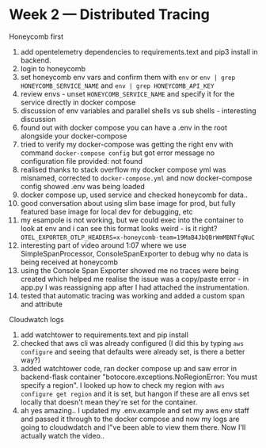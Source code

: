 # Week 2 — Distributed Tracing

Honeycomb first

1. add opentelemetry dependencies to requirements.text and pip3 install in backend.
2. login to honeycomb
3. set honeycomb env vars and confirm them with `env` or `env | grep HONEYCOMB_SERVICE_NAME` and `env | grep HONEYCOMB_API_KEY`
4. review envs - unset `HONEYCOMB_SERVICE_NAME` and specify it for the service directly in docker compose
5. discussion of env variables and parallel shells vs sub shells - interesting discussion
6. found out with docker compose you can have a .env in the root alongside your docker-compose
7. tried to verify my docker-compose was getting the right env with command `docker-compose config` but got error message no configuration file provided: not found
8. realised thanks to stack overflow my docker compose yml was misnamed, corrected to `docker-compose.yml` and now docker-compose config showed .env was being loaded
9. docker compose up, used service and checked honeycomb for data..
10. good conversation about using slim base image for prod, but fully featured base image for local dev for debugging, etc
11. my esampole is not working, but we could exec into the container to look at env and i can see this format looks weird - is it right?
    `OTEL_EXPORTER_OTLP_HEADERS=x-honeycomb-team=19MaB4JbQBrWmMBNTfqNuC`
12. interesting part of video around 1:07 where we use SimpleSpanProcessor, ConsoleSpanExporter to debug why no data is being received at honeycomb
13. using the Console Span Exporter showed me no traces were being created which helped me realise the issue was a copy/paste error - in app.py I was reassigning app after I had attached the instrumentation.
14. tested that automatic tracing was working and added a custom span and attribute

Cloudwatch logs

1. add watchtower to requirements.text and pip install
2. checked that aws cli was already configured (I did this by typing `aws configure` and seeing that defaults were already set, is there a better way?)
3. added watchtower code, ran docker compose up and saw error in backend-flask container "botocore.exceptions.NoRegionError: You must specify a region". I looked up how to check my region with `aws configure get region` and it is set, but hangon if these are all envs set locally that doesn't mean they're set for the container.
4. ah yes amazing.. I updated my .env.example and set my aws env staff and passed it through to the docker compose and now my logs are going to cloudwdatch and I"ve been able to view them there. Now I'll actually watch the video..
